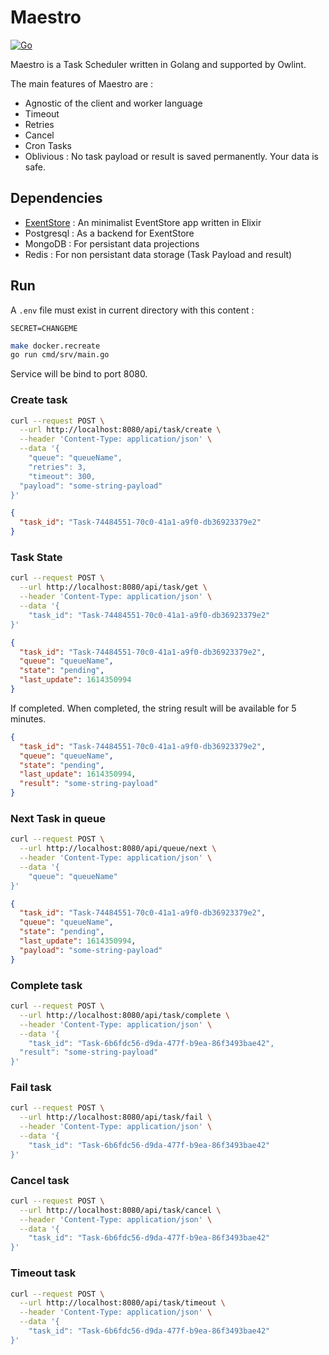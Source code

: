 # Maestro

[![Go](https://github.com/owlint/Maestro/actions/workflows/go.yml/badge.svg)](https://github.com/owlint/Maestro/actions/workflows/go.yml)

Maestro is a Task Scheduler written in Golang and supported by Owlint. 

The main features of Maestro are :

* Agnostic of the client and worker language
* Timeout
* Retries
* Cancel
* Cron Tasks
* Oblivious : No task payload or result is saved permanently. Your data is safe.

## Dependencies

* [ExentStore](https://gitlab.com/mwillema/exentstore) : An minimalist EventStore app written in Elixir
* Postgresql : As a backend for ExentStore
* MongoDB : For persistant data projections
* Redis : For non persistant data storage (Task Payload and result)


## Run

A `.env` file must exist in current directory with this content : 
```
SECRET=CHANGEME
```

```bash
make docker.recreate
go run cmd/srv/main.go
```

Service will be bind to port 8080.

### Create task

```bash
curl --request POST \
  --url http://localhost:8080/api/task/create \
  --header 'Content-Type: application/json' \
  --data '{
	"queue": "queueName",
	"retries": 3,
	"timeout": 300,
  "payload": "some-string-payload"
}'
```

```json
{
  "task_id": "Task-74484551-70c0-41a1-a9f0-db36923379e2"
}
```

### Task State

```bash
curl --request POST \
  --url http://localhost:8080/api/task/get \
  --header 'Content-Type: application/json' \
  --data '{
	"task_id": "Task-74484551-70c0-41a1-a9f0-db36923379e2"
}'
```

```json
{
  "task_id": "Task-74484551-70c0-41a1-a9f0-db36923379e2",
  "queue": "queueName",
  "state": "pending",
  "last_update": 1614350994
}
```

If completed. When completed, the string result will be available for 5 minutes.

```json
{
  "task_id": "Task-74484551-70c0-41a1-a9f0-db36923379e2",
  "queue": "queueName",
  "state": "pending",
  "last_update": 1614350994,
  "result": "some-string-payload"
}
```
### Next Task in queue

```bash
curl --request POST \
  --url http://localhost:8080/api/queue/next \
  --header 'Content-Type: application/json' \
  --data '{
	"queue": "queueName"
}'
```

```json
{
  "task_id": "Task-74484551-70c0-41a1-a9f0-db36923379e2",
  "queue": "queueName",
  "state": "pending",
  "last_update": 1614350994,
  "payload": "some-string-payload"
}
```
### Complete task

```bash
curl --request POST \
  --url http://localhost:8080/api/task/complete \
  --header 'Content-Type: application/json' \
  --data '{
	"task_id": "Task-6b6fdc56-d9da-477f-b9ea-86f3493bae42",
  "result": "some-string-payload"
}'
```

### Fail task

```bash
curl --request POST \
  --url http://localhost:8080/api/task/fail \
  --header 'Content-Type: application/json' \
  --data '{
	"task_id": "Task-6b6fdc56-d9da-477f-b9ea-86f3493bae42"
}'
```

### Cancel task

```bash
curl --request POST \
  --url http://localhost:8080/api/task/cancel \
  --header 'Content-Type: application/json' \
  --data '{
	"task_id": "Task-6b6fdc56-d9da-477f-b9ea-86f3493bae42"
}'
```
### Timeout task

```bash
curl --request POST \
  --url http://localhost:8080/api/task/timeout \
  --header 'Content-Type: application/json' \
  --data '{
	"task_id": "Task-6b6fdc56-d9da-477f-b9ea-86f3493bae42"
}'
```
